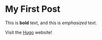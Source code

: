 # My First Post


This is **bold** text, and this is *emphasized* text.

Visit the [Hugo](https://gohugo.io) website!

